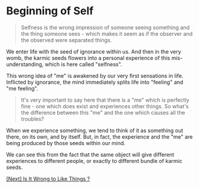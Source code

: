 # Beginning of Self

> Selfness is the wrong impression of someone seeing something and the thing someone sees - which makes it seem as if the observer and the observed were separated things.

We enter life with the seed of ignorance within us. And then in the very womb, the karmic seeds flowers into a personal experience of this mis-understanding, which is here called "selfness".

This wrong idea of "me" is awakened by our very first sensations in life. Inflicted by ignorance, the mind immediately splits life into "feeling" and "me feeling".

> It's very important to say here that there is a "me" which is perfectly fine - one which does exist and experiences other things. So what's the difference between this "me" and the one which causes all the troubles?

When we experience something, we tend to think of it as something out there, on its own, and by itself. But, in fact, the experience and the "me" are being produced by those seeds within our mind.

We can see this from the fact that the same object will give different experiences to different people, or exactly to different bundle of karmic seeds.

[\[Next\] Is It Wrong to Like Things ?](/content/34-is-it-wrong-to-like-things.md)
